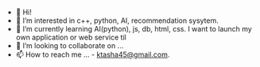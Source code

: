 - 👋 Hi!
- 👀 I’m interested in c++, python, AI, recommendation sysytem.
- 🌱 I’m currently learning AI(python), js, db, html, css. I want to launch my own application or web service til 
- 💞️ I’m looking to collaborate on ...
- 📫 How to reach me ... - ktasha45@gmail.com. 

<!---
ktasha45/ktasha45 is a ✨ special ✨ repository because its `README.md` (this file) appears on your GitHub profile.
You can click the Preview link to take a look at your changes.
--->
